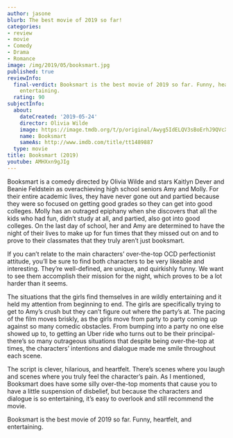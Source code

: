 ```yaml
---
author: jasone
blurb: The best movie of 2019 so far!
categories:
- review
- movie
- Comedy
- Drama
- Romance
image: /img/2019/05/booksmart.jpg
published: true
reviewInfo:
  final-verdict: Booksmart is the best movie of 2019 so far. Funny, heartfelt, and
    entertaining.
  rating: 90
subjectInfo:
  about:
    dateCreated: '2019-05-24'
    director: Olivia Wilde
    image: https://image.tmdb.org/t/p/original/Awyg5IdELQV3sBoErhJ9QVcX8TA.jpg
    name: Booksmart
    sameAs: http://www.imdb.com/title/tt1489887
  type: movie
title: Booksmart (2019)
youtube: AMHXxn9gJIg
---
```


Booksmart is a comedy directed by Olivia Wilde and stars Kaitlyn Dever and Beanie Feldstein as overachieving high school seniors Amy and Molly. For their entire academic lives, they have never gone out and partied because they were so focused on getting good grades so they can get into good colleges. Molly has an outraged epiphany when she discovers that all the kids who had fun, didn’t study at all, and partied, also got into good colleges. On the last day of school, her and Amy are determined to have the night of their lives to make up for fun times that they missed out on and to prove to their classmates that they truly aren’t just booksmart.

If you can’t relate to the main characters’ over-the-top OCD perfectionist attitude, you’ll be sure to find both characters to be very likeable and interesting. They’re well-defined, are unique, and quirkishly funny. We want to see them accomplish their mission for the night, which proves to be a lot harder than it seems. 

The situations that the girls find themselves in are wildly entertaining and it held my attention from beginning to end. The girls are specifically trying to get to Amy’s crush but they can’t figure out where the party’s at. The pacing of the film moves briskly, as the girls move from party to party coming up against so many comedic obstacles. From bumping into a party no one else showed up to, to getting an Uber ride who turns out to be their principal- there’s so many outrageous situations that despite being over-the-top at times, the characters’ intentions and dialogue made me smile throughout each scene.

The script is clever, hilarious, and heartfelt. There’s scenes where you laugh and scenes where you truly feel the character’s pain. As I mentioned, Booksmart does have some silly over-the-top moments that cause you to have a little suspension of disbelief, but because the characters and dialogue is so entertaining, it’s easy to overlook and still recommend the movie.

Booksmart is the best movie of 2019 so far. Funny, heartfelt, and entertaining.